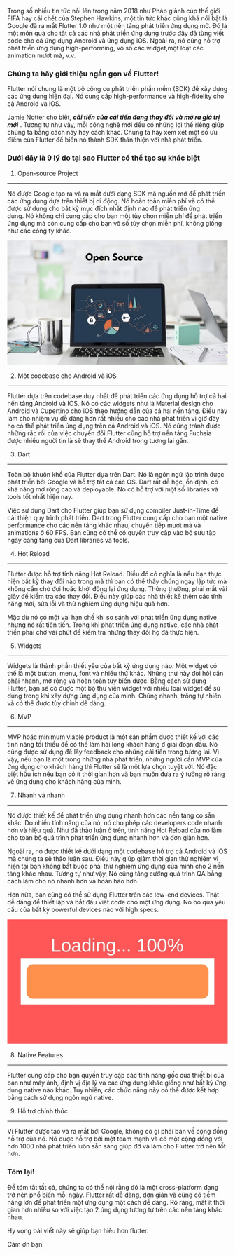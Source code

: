 Trong số nhiều tin tức nổi lên trong năm 2018 như Pháp giành cúp thế giới FIFA hay cái chết của Stephen Hawkins, một tin tức khác cũng khá nổi bật là Google đã ra mắt Flutter 1.0 như một nền tảng phát triển ứng dụng mở. Đó là một món quà cho tất cả các nhà phát triển ứng dụng trước đây đã từng viết code cho cả ứng dụng Android và ứng dụng iOS. Ngoài ra, nó cũng hỗ trợ phát triển ứng dụng high-performing, vô số các widget,một loạt các animation mượt mà, v.v.

### Chúng ta hãy giới thiệu ngắn gọn về Flutter!

Flutter nói chung là một bộ công cụ phát triển phần mềm (SDK) để xây dựng các ứng dụng hiện đại. Nó cung cấp high-performance và high-fidelity cho cả Android và iOS.

Jamie Notter cho biết, ***cải tiến của cải tiến đang thay đổi và mở ra giá trị mới*** . Tương tự như vậy, mỗi công nghệ mới đều có những lợi thế riêng giúp chúng ta bằng cách này hay cách khác. Chúng ta hãy xem xét một số ưu điểm của Flutter để biến nó thành SDK thân thiện với nhà phát triển.

### Dưới đây là 9 lý do tại sao Flutter có thể tạo sự khác biệt

1. Open-source Project
----------------------------------------------------------

Nó được Google tạo ra và ra mắt dưới dạng SDK mã nguồn mở để phát triển các ứng dụng dựa trên thiết bị di động. Nó hoàn toàn miễn phí và có thể được sử dụng cho bất kỳ mục đích nhất định nào để phát triển ứng dụng. Nó không chỉ cung cấp cho bạn một tùy chọn miễn phí để phát triển ứng dụng mà còn cung cấp cho bạn vô số tùy chọn miễn phí, không giống như các công ty khác.

![](/img/posts/flutter_introduction/main-qimg-95c6bacc52812bf88736423fe421931a.jpg)

2. Một codebase cho Android và iOS
----------------------------------------------------------

Flutter dựa trên codebase duy nhất để phát triển các ứng dụng hỗ trợ cả hai nền tảng Android và IOS. Nó có các widgets như là Material design cho Android và Cupertino cho iOS theo hướng dẫn của cả hai nền tảng. Điều này làm cho nhiệm vụ dễ dàng hơn rất nhiều cho các nhà phát triển vì giờ đây họ có thể phát triển ứng dụng trên cả Android và iOS. Nó cũng tránh được những rắc rối của việc chuyển đổi.Flutter cũng hỗ trợ nền tảng Fuchsia được nhiều người tin là sẽ thay thế Android trong tương lai gần.

3. Dart
----------------------------------------------------------

Toàn bộ khuôn khổ của Flutter dựa trên Dart. Nó là ngôn ngữ lập trình được phát triển bởi Google và hỗ trợ tất cả các OS. Dart rất dễ học, ổn định, có khả năng mở rộng cao và deployable. Nó có hỗ trợ với một số libraries và tools tốt nhất hiện nay.

Việc sử dụng Dart cho Flutter giúp bạn sử dụng compiler Just-in-Time để cải thiện quy trình phát triển. Dart trong Flutter cung cấp cho bạn một native performance cho các nền tảng khác nhau, chuyển tiếp mượt mà và animations ở 60 FPS. Bạn cũng có thể có quyền truy cập vào bộ sưu tập ngày càng tăng của Dart libraries và tools.

4. Hot Reload
----------------------------------------------------------

Flutter được hỗ trợ tính năng Hot Reload. Điều đó có nghĩa là nếu bạn thực hiện bất kỳ thay đổi nào trong mã thì bạn có thể thấy chúng ngay lập tức mà không cần chờ đợi hoặc khởi động lại ứng dụng. Thông thường, phải mất vài giây để kiểm tra các thay đổi. Điều này giúp các nhà thiết kế thêm các tính năng mới, sửa lỗi và thử nghiệm ứng dụng hiệu quả hơn.

Mặc dù nó có một vài hạn chế khi so sánh với phát triển ứng dụng native nhưng nó rất tiên tiến. Trong khi phát triền ứng dụng native, các nhà phát triển phải chờ vài phút để kiểm tra những thay đổi họ đã thực hiện.

5. Widgets
----------------------------------------------------------

Widgets là thành phần thiết yếu của bất kỳ ứng dụng nào. Một widget có thể là một button, menu, font và nhiều thứ khác. Những thứ này đòi hỏi cần phải nhanh, mở rộng và hoàn toàn tùy biến được. Bằng cách sử dụng Flutter, bạn sẽ có được một bộ thư viện widget với nhiều loại widget để sử dụng trong khi xây dựng ứng dụng của mình. Chúng nhanh, trông tự nhiên và có thể được tùy chỉnh dễ dàng.

6. MVP
----------------------------------------------------------

MVP hoặc minimum viable product là một sản phẩm được thiết kế với các tính năng tối thiểu để có thể làm hài lòng khách hàng ở giai đoạn đầu. Nó cũng được sử dụng để lấy feedback cho những cải tiến trong tương lai. Vì vậy, nếu bạn là một trong những nhà phát triển, những người cần MVP của ứng dụng cho khách hàng thì Flutter sẽ là một lựa chọn tuyệt vời. Nó đặc biệt hữu ích nếu bạn có ít thời gian hơn và bạn muốn đưa ra ý tưởng rõ ràng về ứng dụng cho khách hàng của mình.

7. Nhanh và nhanh
----------------------------------------------------------

Nó được thiết kế để phát triển ứng dụng nhanh hơn các nền tảng có sẵn khác. Do nhiều tính năng của nó, nó cho phép các developers code nhanh hơn và hiệu quả. Như đã thảo luận ở trên, tính năng Hot Reload của nó làm cho toàn bộ quá trình phát triển ứng dụng nhanh hơn và đơn giản hơn.

Ngoài ra, nó được thiết kế dưới dạng một codebase hỗ trợ cả Android và iOS mà chúng ta sẽ thảo luận sau. Điều này giúp giảm thời gian thử nghiệm vì hiện tại bạn không bắt buộc phải thử nghiệm ứng dụng của mình cho 2 nền tảng khác nhau. Tương tự như vậy, Nó cũng tăng cường quá trình QA bằng cách làm cho nó nhanh hơn và hoàn hảo hơn.

Hơn nữa, bạn cũng có thể sử dụng Flutter trên các low-end devices. Thật dễ dàng để thiết lập và bắt đầu viết code cho một ứng dụng. Nó bỏ qua yêu cầu của bất kỳ powerful devices nào với high specs.

![](/img/posts/flutter_introduction/main-qimg-0ff6613162f275749c219aa6032548c2.jpg)

8. Native Features
----------------------------------------------------------

Flutter cung cấp cho bạn quyền truy cập các tính năng gốc của thiết bị của bạn như máy ảnh, định vị địa lý và các ứng dụng khác giống như bất kỳ ứng dụng native nào khác. Tuy nhiên, các chức năng này có thể được kết hợp bằng cách sử dụng ngôn ngữ native.

9. Hỗ trợ chính thức
----------------------------------------------------------

Vì Flutter được tạo và ra mắt bởi Google, không có gì phải bàn về cộng đồng hỗ trợ của nó. Nó được hỗ trợ bởi một team mạnh và có một cộng đồng với hơn 1000 nhà phát triển luôn sẵn sàng giúp đỡ và làm cho Flutter trở nên tốt hơn.

### Tóm lại!

Để tóm tắt tất cả, chúng ta có thể nói rằng đó là một cross-platform đang trở nên phổ biến mỗi ngày. Flutter rất dễ dàng, đơn giản và cũng có tiềm năng lớn để phát triển một ứng dụng một cách dễ dàng. Rõ ràng, mất ít thời gian hơn nhiều so với việc tạo 2 ứng dụng tương tự trên các nền tảng khác nhau.

Hy vọng bài viết này sẽ giúp bạn hiểu hơn flutter.

Cảm ơn bạn